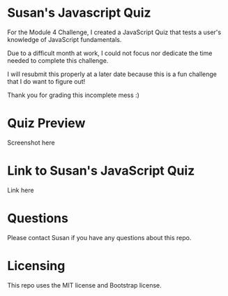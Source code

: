 # Susan's Javascript Quiz
For the Module 4 Challenge, I created a JavaScript Quiz that tests a user's knowledge of JavaScript fundamentals.

Due to a difficult month at work, I could not focus nor dedicate the time needed to complete this challenge. 

I will resubmit this properly at a later date because this is a fun challenge that I do want to figure out!

Thank you for grading this incomplete mess :)

# Quiz Preview

Screenshot here

# Link to Susan's JavaScript Quiz

Link here

# Questions
Please contact Susan if you have any questions about this repo.


# Licensing
This repo uses the MIT license and Bootstrap license.